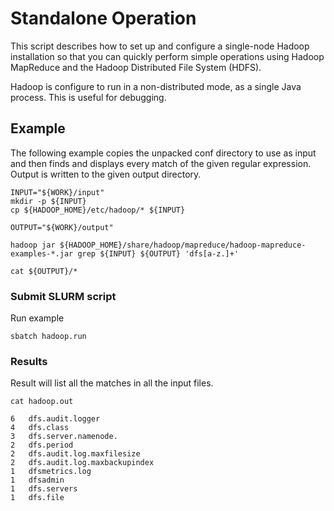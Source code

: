 # Standalone Operation

This script describes how to set up and configure a single-node Hadoop installation so that you can quickly perform simple operations using Hadoop MapReduce and the Hadoop Distributed File System (HDFS).

Hadoop is configure to run in a non-distributed mode, as a single Java process. This is useful for debugging.

## Example 

The following example copies the unpacked conf directory to use as input and then finds and displays every match of the given regular expression. Output is written to the given output directory.

```
INPUT="${WORK}/input"
mkdir -p ${INPUT}
cp ${HADOOP_HOME}/etc/hadoop/* ${INPUT} 

OUTPUT="${WORK}/output"

hadoop jar ${HADOOP_HOME}/share/hadoop/mapreduce/hadoop-mapreduce-examples-*.jar grep ${INPUT} ${OUTPUT} 'dfs[a-z.]+'

cat ${OUTPUT}/*
```

### Submit SLURM script

Run example 
```
sbatch hadoop.run
```

### Results

Result will list all the matches in all the input files.

```
cat hadoop.out
```

```
6	dfs.audit.logger
4	dfs.class
3	dfs.server.namenode.
2	dfs.period
2	dfs.audit.log.maxfilesize
2	dfs.audit.log.maxbackupindex
1	dfsmetrics.log
1	dfsadmin
1	dfs.servers
1	dfs.file
```
